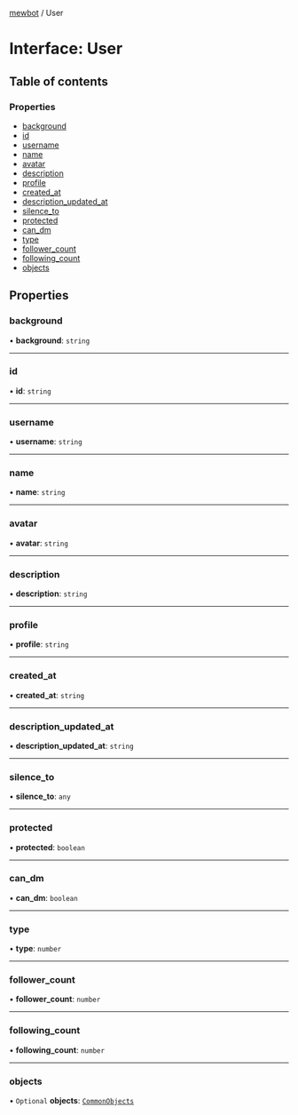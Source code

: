 [mewbot](../README.md) / User

# Interface: User

## Table of contents

### Properties

- [background](User.md#background)
- [id](User.md#id)
- [username](User.md#username)
- [name](User.md#name)
- [avatar](User.md#avatar)
- [description](User.md#description)
- [profile](User.md#profile)
- [created\_at](User.md#created_at)
- [description\_updated\_at](User.md#description_updated_at)
- [silence\_to](User.md#silence_to)
- [protected](User.md#protected)
- [can\_dm](User.md#can_dm)
- [type](User.md#type)
- [follower\_count](User.md#follower_count)
- [following\_count](User.md#following_count)
- [objects](User.md#objects)

## Properties

### background

• **background**: `string`

___

### id

• **id**: `string`

___

### username

• **username**: `string`

___

### name

• **name**: `string`

___

### avatar

• **avatar**: `string`

___

### description

• **description**: `string`

___

### profile

• **profile**: `string`

___

### created\_at

• **created\_at**: `string`

___

### description\_updated\_at

• **description\_updated\_at**: `string`

___

### silence\_to

• **silence\_to**: `any`

___

### protected

• **protected**: `boolean`

___

### can\_dm

• **can\_dm**: `boolean`

___

### type

• **type**: `number`

___

### follower\_count

• **follower\_count**: `number`

___

### following\_count

• **following\_count**: `number`

___

### objects

• `Optional` **objects**: [`CommonObjects`](CommonObjects.md)
